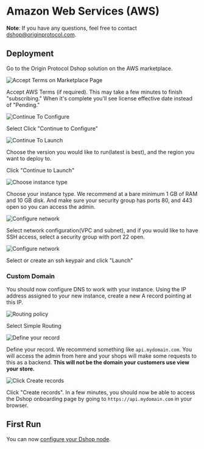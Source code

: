 # Amazon Web Services (AWS)

**Note**:  If you have any questions, feel free to contact 
dshop@originprotocol.com.

## Deployment

Go to the Origin Protocol Dshop solution on the AWS marketplace.

![Accept Terms on Marketplace Page](images/aws-accept-terms.png)

Accept AWS Terms (if required).  This may take a few minutes to finish "subscribing."  When it's complete you'll see license effective date instead of "Pending."

![Continue To Configure](images/aws-continue-to-config.png)

Select Click "Continue to Configure"

![Continue To Launch](images/aws-continue-to-launch.png)

Choose the version you would like to run(latest is best), and the region you
want to deploy to.

Click "Continue to Launch"

![Choose instance type](images/aws-launch-1.png)

Choose your instance type.  We recommend at a bare minimum 1 GB of RAM and 10 GB
disk.  And make sure your security group has ports 80, and 443 open so you can
access the admin. 

![Configure network](images/aws-launch-2.png)

Select network configuration(VPC and subnet), and if you would like to have SSH
access, select a security group with port 22 open.

![Configure network](images/aws-launch-3.png)

Select or create an ssh keypair and click "Launch"

### Custom Domain

You should now configure DNS to work with your instance.  Using the IP address
assigned to your new instance, create a new A record pointing at this IP.

![Routing policy](images/aws-route53-1.png)

Select Simple Routing

![Define your record](images/aws-route53-2.png)

Define your record.  We recommend something like `api.mydomain.com`.  You will
access the admin from here and your shops will make some requests to this as a
backend.  **This will not be the domain your customers use view your store.**

![Click Create records](images/aws-route53-3.png)

Click "Create records".  In a few minutes, you should now be able to access the
Dshop onboarding page by going to `https://api.mydomain.com` in your browser.

## First Run

You can now [configure your Dshop node](first-run.md).
